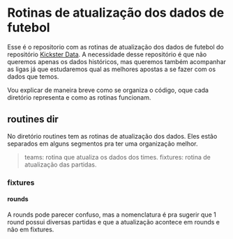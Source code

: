 # Rotinas de atualização dos dados de futebol
Esse é o repositorio com as rotinas de atualização dos dados de futebol do repositório [Kickster Data](https://github.com/pedrohgoncalvess/kickster-data). A necessidade desse repositório
é que não queremos apenas os dados históricos, mas queremos também acompanhar as ligas já que estudaremos qual as melhores apostas a se fazer com os dados que temos.

Vou explicar de maneira breve como se organiza o código, oque cada diretório representa e como as rotinas funcionam.

## routines dir

No diretório routines tem as rotinas de atualização dos dados. Eles estão separados em alguns segmentos pra ter uma organização melhor.
> teams: rotina que atualiza os dados dos times.
> fixtures: rotina de atualização das partidas.

### fixtures

#### rounds

A rounds pode parecer confuso, mas a nomenclatura é pra sugerir que 1 round possui diversas partidas e que a atualização acontece em rounds
e não em fixtures.
